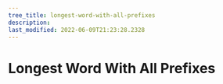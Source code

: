```yaml
---
tree_title: longest-word-with-all-prefixes
description: 
last_modified: 2022-06-09T21:23:28.2328
---
```


# Longest Word With All Prefixes
